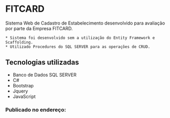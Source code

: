 # FITCARD
Sistema Web de Cadastro de Estabelecimento desenvolvido para avaliação por parte da Empresa FITCARD.

```
* Sistema foi desenvolvido sem a utilização do Entity Framework e Scaffolding.
* Utilizado Procedures do SQL SERVER para as operações de CRUD.
```

## Tecnologias utilizadas

* Banco de Dados SQL SERVER
* C#
* Bootstrap
* Jquery
* JavaScript

### Publicado no endereço:

